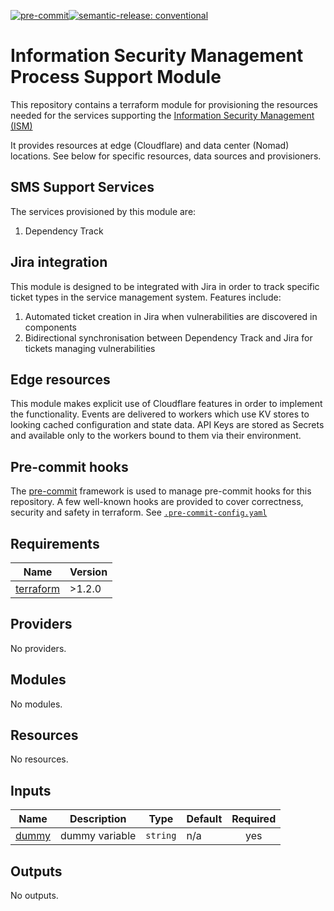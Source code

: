 [![pre-commit](https://img.shields.io/badge/pre--commit-enabled-brightgreen?logo=pre-commit&logoColor=white)](https://github.com/pre-commit/pre-commit)[![semantic-release: conventional](https://img.shields.io/badge/semantic--release-conventional-e10079?logo=semantic-release)](https://github.com/semantic-release/semantic-release)

# Information Security Management Process Support Module

This repository contains a terraform module for provisioning the resources needed for the services supporting the [Information Security Management (ISM)]()
<!-- Why the heck is FitSM not callable!? -->

It provides resources at edge (Cloudflare) and data center (Nomad) locations.
See below for specific resources, data sources and provisioners.

## SMS Support Services

The services provisioned by this module are:

1. Dependency Track

## Jira integration

This module is designed to be integrated with Jira in order to track specific ticket types in the service management system.
Features include:

1. Automated ticket creation in Jira when vulnerabilities are discovered in components
1. Bidirectional synchronisation between Dependency Track and Jira for tickets managing vulnerabilities

## Edge resources

This module makes explicit use of Cloudflare features in order to implement the functionality.
Events are delivered to workers which use KV stores to looking cached configuration and state data.
API Keys are stored as Secrets and available only to the workers bound to them via their environment.

## Pre-commit hooks


The [pre-commit](https://pre-commit.com) framework is used to manage pre-commit hooks for this repository.
A few well-known hooks are provided to cover correctness, security and safety in terraform.
See [`.pre-commit-config.yaml`](.pre-commit-config.yaml)


<!-- BEGIN_TF_DOCS -->
## Requirements

| Name | Version |
|------|---------|
| <a name="requirement_terraform"></a> [terraform](#requirement\_terraform) | >1.2.0 |

## Providers

No providers.

## Modules

No modules.

## Resources

No resources.

## Inputs

| Name | Description | Type | Default | Required |
|------|-------------|------|---------|:--------:|
| <a name="input_dummy"></a> [dummy](#input\_dummy) | dummy variable | `string` | n/a | yes |

## Outputs

No outputs.
<!-- END_TF_DOCS -->

